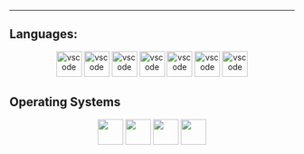 

----------------------------------------
## Languages: 
<p align="center">
<img src="https://cdn.jsdelivr.net/gh/devicons/devicon@latest/icons/c/c-original.svg" alt="vscode" width="45" height="45"/>
<img src="https://cdn.jsdelivr.net/gh/devicons/devicon@latest/icons/embeddedc/embeddedc-original.svg" alt="vscode" width="45" height="45"/>
<img src="https://cdn.jsdelivr.net/gh/devicons/devicon@latest/icons/cplusplus/cplusplus-original.svg" alt="vscode" width="45" height="45"/>
<img src="https://cdn.jsdelivr.net/gh/devicons/devicon@latest/icons/csharp/csharp-original.svg" alt="vscode" width="45" height="45"/>
<img src="https://cdn.jsdelivr.net/gh/devicons/devicon@latest/icons/rust/rust-original.svg" alt="vscode" width="45" height="45"/>
<img src="https://cdn.jsdelivr.net/gh/devicons/devicon@latest/icons/python/python-original.svg" alt="vscode" width="45" height="45"/>
<img src="https://cdn.jsdelivr.net/gh/devicons/devicon@latest/icons/lua/lua-original.svg" alt="vscode" width="45" height="45"/>
</p>

## Operating Systems
<p align="center">
<img src="https://cdn.jsdelivr.net/gh/devicons/devicon@latest/icons/windows11/windows11-original.svg" width="45" height="45">
<img src="https://cdn.jsdelivr.net/gh/devicons/devicon@latest/icons/ubuntu/ubuntu-original.svg" width="45" height="45">
<img src="https://cdn.jsdelivr.net/gh/devicons/devicon@latest/icons/fedora/fedora-original.svg" width="45" height="45">
<img src="https://cdn.jsdelivr.net/gh/devicons/devicon@latest/icons/android/android-original.svg" width="45" height="45">
</p>